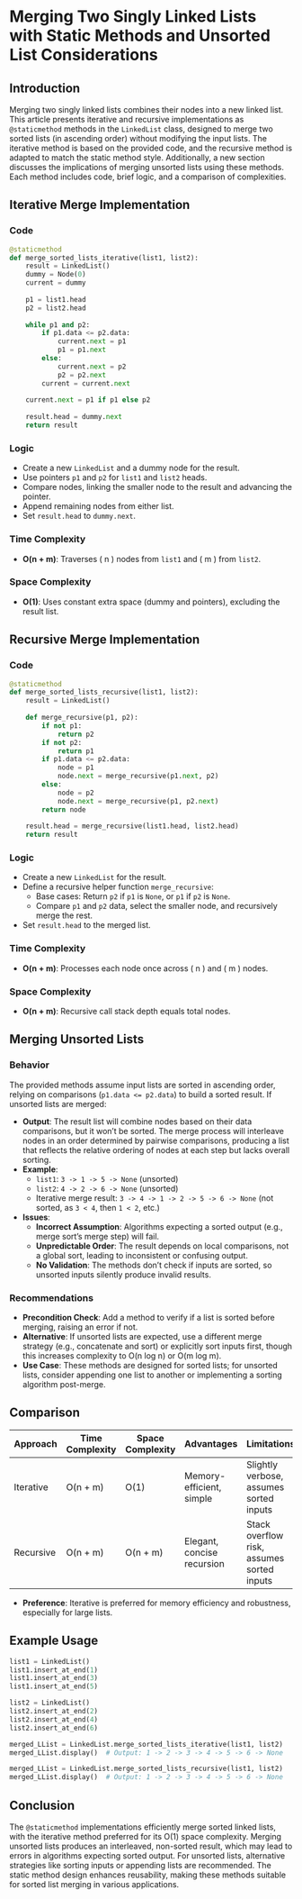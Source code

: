 # Merging Two Singly Linked Lists with Static Methods and Unsorted List Considerations

## Introduction
Merging two singly linked lists combines their nodes into a new linked list. This article presents iterative and recursive implementations as `@staticmethod` methods in the `LinkedList` class, designed to merge two sorted lists (in ascending order) without modifying the input lists. The iterative method is based on the provided code, and the recursive method is adapted to match the static method style. Additionally, a new section discusses the implications of merging unsorted lists using these methods. Each method includes code, brief logic, and a comparison of complexities.


## Iterative Merge Implementation

### Code
```python
@staticmethod
def merge_sorted_lists_iterative(list1, list2):
    result = LinkedList()
    dummy = Node(0)
    current = dummy
    
    p1 = list1.head
    p2 = list2.head
    
    while p1 and p2:
        if p1.data <= p2.data:
            current.next = p1
            p1 = p1.next
        else:
            current.next = p2
            p2 = p2.next
        current = current.next
    
    current.next = p1 if p1 else p2
    
    result.head = dummy.next
    return result
```

### Logic
- Create a new `LinkedList` and a dummy node for the result.
- Use pointers `p1` and `p2` for `list1` and `list2` heads.
- Compare nodes, linking the smaller node to the result and advancing the pointer.
- Append remaining nodes from either list.
- Set `result.head` to `dummy.next`.

### Time Complexity
- **O(n + m)**: Traverses \( n \) nodes from `list1` and \( m \) from `list2`.

### Space Complexity
- **O(1)**: Uses constant extra space (dummy and pointers), excluding the result list.

## Recursive Merge Implementation

### Code
```python
@staticmethod
def merge_sorted_lists_recursive(list1, list2):
    result = LinkedList()
    
    def merge_recursive(p1, p2):
        if not p1:
            return p2
        if not p2:
            return p1
        if p1.data <= p2.data:
            node = p1
            node.next = merge_recursive(p1.next, p2)
        else:
            node = p2
            node.next = merge_recursive(p1, p2.next)
        return node
    
    result.head = merge_recursive(list1.head, list2.head)
    return result
```

### Logic
- Create a new `LinkedList` for the result.
- Define a recursive helper function `merge_recursive`:
  - Base cases: Return `p2` if `p1` is `None`, or `p1` if `p2` is `None`.
  - Compare `p1` and `p2` data, select the smaller node, and recursively merge the rest.
- Set `result.head` to the merged list.

### Time Complexity
- **O(n + m)**: Processes each node once across \( n \) and \( m \) nodes.

### Space Complexity
- **O(n + m)**: Recursive call stack depth equals total nodes.

## Merging Unsorted Lists

### Behavior
The provided methods assume input lists are sorted in ascending order, relying on comparisons (`p1.data <= p2.data`) to build a sorted result. If unsorted lists are merged:
- **Output**: The result list will combine nodes based on their data comparisons, but it won’t be sorted. The merge process will interleave nodes in an order determined by pairwise comparisons, producing a list that reflects the relative ordering of nodes at each step but lacks overall sorting.
- **Example**:
  - `list1`: `3 -> 1 -> 5 -> None` (unsorted)
  - `list2`: `4 -> 2 -> 6 -> None` (unsorted)
  - Iterative merge result: `3 -> 4 -> 1 -> 2 -> 5 -> 6 -> None` (not sorted, as `3 < 4`, then `1 < 2`, etc.)
- **Issues**:
  - **Incorrect Assumption**: Algorithms expecting a sorted output (e.g., merge sort’s merge step) will fail.
  - **Unpredictable Order**: The result depends on local comparisons, not a global sort, leading to inconsistent or confusing output.
  - **No Validation**: The methods don’t check if inputs are sorted, so unsorted inputs silently produce invalid results.

### Recommendations
- **Precondition Check**: Add a method to verify if a list is sorted before merging, raising an error if not.
- **Alternative**: If unsorted lists are expected, use a different merge strategy (e.g., concatenate and sort) or explicitly sort inputs first, though this increases complexity to O(n log n) or O(m log m).
- **Use Case**: These methods are designed for sorted lists; for unsorted lists, consider appending one list to another or implementing a sorting algorithm post-merge.

## Comparison

| Approach   | Time Complexity | Space Complexity | Advantages                     | Limitations                        |
|------------|-----------------|------------------|--------------------------------|------------------------------------|
| Iterative  | O(n + m)        | O(1)             | Memory-efficient, simple       | Slightly verbose, assumes sorted inputs |
| Recursive  | O(n + m)        | O(n + m)         | Elegant, concise recursion     | Stack overflow risk, assumes sorted inputs |

- **Preference**: Iterative is preferred for memory efficiency and robustness, especially for large lists.

## Example Usage
```python
list1 = LinkedList()
list1.insert_at_end(1)
list1.insert_at_end(3)
list1.insert_at_end(5)

list2 = LinkedList()
list2.insert_at_end(2)
list2.insert_at_end(4)
list2.insert_at_end(6)

merged_LList = LinkedList.merge_sorted_lists_iterative(list1, list2)
merged_LList.display()  # Output: 1 -> 2 -> 3 -> 4 -> 5 -> 6 -> None

merged_LList = LinkedList.merge_sorted_lists_recursive(list1, list2)
merged_LList.display()  # Output: 1 -> 2 -> 3 -> 4 -> 5 -> 6 -> None
```

## Conclusion
The `@staticmethod` implementations efficiently merge sorted linked lists, with the iterative method preferred for its O(1) space complexity. Merging unsorted lists produces an interleaved, non-sorted result, which may lead to errors in algorithms expecting sorted output. For unsorted lists, alternative strategies like sorting inputs or appending lists are recommended. The static method design enhances reusability, making these methods suitable for sorted list merging in various applications.

